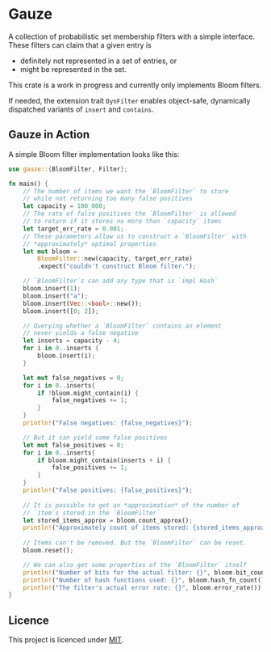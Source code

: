 # Gauze

A collection of probabilistic set membership filters with a simple interface.
These filters can claim that a given entry is

* definitely not represented in a set of entries, or
* might be represented in the set.

This crate is a work in progress and currently only implements Bloom filters.

If needed, the extension trait `DynFilter` enables object-safe,
dynamically dispatched variants of `insert` and `contains`.

## Gauze in Action
A simple Bloom filter implementation looks like this:

```rust
use gauze::{BloomFilter, Filter};

fn main() {
    // The number of items we want the `BloomFilter` to store
    // while not returning too many false positives
    let capacity = 100_000;
    // The rate of false positives the `BloomFilter` is allowed
    // to return if it stores no more than `capacity` items
    let target_err_rate = 0.001;
    // These parameters allow us to construct a `BloomFilter` with
    // *approximately* optimal properties
    let mut bloom =
        BloomFilter::new(capacity, target_err_rate)
        .expect("couldn't construct Bloom filter.");

    // `BloomFilter`s can add any type that is `impl Hash`
    bloom.insert(1);
    bloom.insert("a");
    bloom.insert(Vec::<bool>::new());
    bloom.insert([0; 2]);

    // Querying whether a `BloomFilter` contains an element
    // never yields a false negative
    let inserts = capacity - 4;
    for i in 0..inserts {
        bloom.insert(i);
    }

    let mut false_negatives = 0;
    for i in 0..inserts{
        if !bloom.might_contain(i) {
            false_negatives += 1;
        }
    }
    println!("False negatives: {false_negatives}");

    // But it can yield some false positives
    let mut false_positives = 0;
    for i in 0..inserts{
        if bloom.might_contain(inserts + i) {
            false_positives += 1;
        }
    }
    println!("False positives: {false_positives}");
    
    // It is possible to get an *approximation* of the number of
    // `item`s stored in the `BloomFilter`
    let stored_items_approx = bloom.count_approx();
    println!("Approximately count of items stored: {stored_items_approx}");
    
    // Items can't be removed. But the `BloomFilter` can be reset.
    bloom.reset();

    // We can also get some properties of the `BloomFilter` itself
    println!("Number of bits for the actual filter: {}", bloom.bit_count());
    println!("Number of hash functions used: {}", bloom.hash_fn_count());
    println!("The filter's actual error rate: {}", bloom.error_rate());
}
```

## Licence
This project is licenced under [MIT](https://github.com/leonqadirie/gauze/blob/main/LICENSE).
